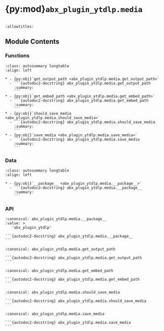 # {py:mod}`abx_plugin_ytdlp.media`

```{py:module} abx_plugin_ytdlp.media
```

```{autodoc2-docstring} abx_plugin_ytdlp.media
:allowtitles:
```

## Module Contents

### Functions

````{list-table}
:class: autosummary longtable
:align: left

* - {py:obj}`get_output_path <abx_plugin_ytdlp.media.get_output_path>`
  - ```{autodoc2-docstring} abx_plugin_ytdlp.media.get_output_path
    :summary:
    ```
* - {py:obj}`get_embed_path <abx_plugin_ytdlp.media.get_embed_path>`
  - ```{autodoc2-docstring} abx_plugin_ytdlp.media.get_embed_path
    :summary:
    ```
* - {py:obj}`should_save_media <abx_plugin_ytdlp.media.should_save_media>`
  - ```{autodoc2-docstring} abx_plugin_ytdlp.media.should_save_media
    :summary:
    ```
* - {py:obj}`save_media <abx_plugin_ytdlp.media.save_media>`
  - ```{autodoc2-docstring} abx_plugin_ytdlp.media.save_media
    :summary:
    ```
````

### Data

````{list-table}
:class: autosummary longtable
:align: left

* - {py:obj}`__package__ <abx_plugin_ytdlp.media.__package__>`
  - ```{autodoc2-docstring} abx_plugin_ytdlp.media.__package__
    :summary:
    ```
````

### API

````{py:data} __package__
:canonical: abx_plugin_ytdlp.media.__package__
:value: >
   'abx_plugin_ytdlp'

```{autodoc2-docstring} abx_plugin_ytdlp.media.__package__
```

````

````{py:function} get_output_path()
:canonical: abx_plugin_ytdlp.media.get_output_path

```{autodoc2-docstring} abx_plugin_ytdlp.media.get_output_path
```
````

````{py:function} get_embed_path(archiveresult=None)
:canonical: abx_plugin_ytdlp.media.get_embed_path

```{autodoc2-docstring} abx_plugin_ytdlp.media.get_embed_path
```
````

````{py:function} should_save_media(link: archivebox.index.schema.Link, out_dir: typing.Optional[pathlib.Path] = None, overwrite: typing.Optional[bool] = False) -> bool
:canonical: abx_plugin_ytdlp.media.should_save_media

```{autodoc2-docstring} abx_plugin_ytdlp.media.should_save_media
```
````

````{py:function} save_media(link: archivebox.index.schema.Link, out_dir: typing.Optional[pathlib.Path] = None, timeout: int = 0) -> archivebox.index.schema.ArchiveResult
:canonical: abx_plugin_ytdlp.media.save_media

```{autodoc2-docstring} abx_plugin_ytdlp.media.save_media
```
````
